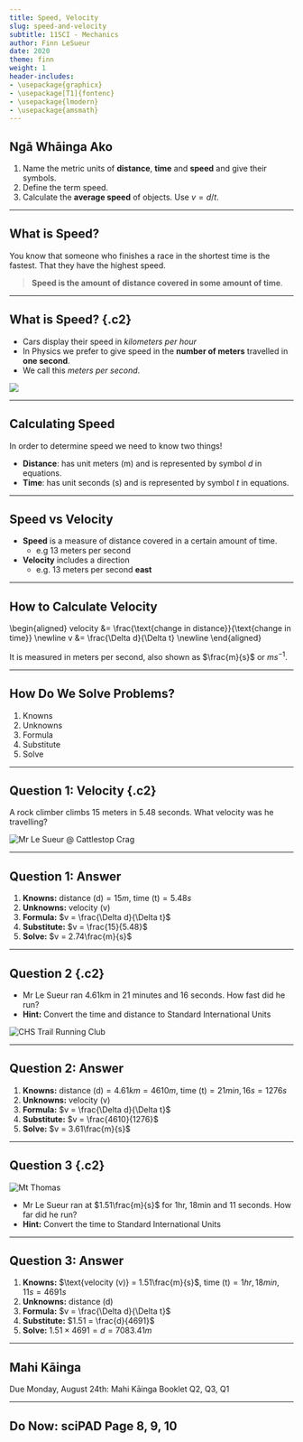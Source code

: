 ```yaml
---
title: Speed, Velocity
slug: speed-and-velocity
subtitle: 11SCI - Mechanics
author: Finn LeSueur
date: 2020
theme: finn
weight: 1
header-includes:
- \usepackage{graphicx}
- \usepackage[T1]{fontenc}
- \usepackage{lmodern}
- \usepackage{amsmath}
---
```


## Ngā Whāinga Ako

1. Name the metric units of __distance__, __time__ and __speed__ and give their symbols.
2. Define the term speed.
3. Calculate the __average speed__ of objects. Use $v=d/t$.

---

## What is Speed?

You know that someone who finishes a race in the shortest time is the fastest. That they have the highest speed.

> __Speed is the amount of distance covered in some amount of time__.

---

## What is Speed? {.c2}

- Cars display their speed in _kilometers per hour_
- In Physics we prefer to give speed in the __number of meters__ travelled in __one second__.
- We call this _meters per second_.

![](https://images.idgesg.net/images/article/2017/08/7_faster-server-provisioning-100732913-large.jpg)

---

## Calculating Speed

In order to determine speed we need to know two things!

- __Distance__: has unit meters (m) and is represented by symbol $d$ in equations.
- __Time__: has unit seconds (s) and is represented by symbol $t$ in equations.

---

## Speed vs Velocity

- __Speed__ is a measure of distance covered in a certain amount of time.
    - e.g 13 meters per second
- __Velocity__ includes a direction
    - e.g. 13 meters per second __east__

---

## How to Calculate Velocity

<div>
\begin{aligned}
    velocity &= \frac{\text{change in distance}}{\text{change in time}} \newline
    v &= \frac{\Delta d}{\Delta t} \newline
\end{aligned}
</div>

It is measured in meters per second, also shown as $\frac{m}{s}$ or $ms^{-1}$.

---

## How Do We Solve Problems?

1. Knowns
2. Unknowns
3. Formula
4. Substitute
5. Solve

---

## Question 1: Velocity {.c2}

A rock climber climbs 15 meters in 5.48 seconds. What velocity was he travelling?

![Mr Le Sueur @ Cattlestop Crag](../assets/climbing.jpeg)

---

## Question 1: Answer

1. __Knowns:__ $\text{distance (d)}=15m$, $\text{time (t)} = 5.48s$
2. __Unknowns:__ $\text{velocity (v)}$
3. __Formula:__ $v = \frac{\Delta d}{\Delta t}$
4. __Substitute:__ $v = \frac{15}{5.48}$
5. __Solve:__ $v = 2.74\frac{m}{s}$

---

## Question 2 {.c2}

- Mr Le Sueur ran 4.61km in 21 minutes and 16 seconds. How fast did he run?
- __Hint:__ Convert the time and distance to Standard International Units

![CHS Trail Running Club](https://dgtzuqphqg23d.cloudfront.net/s_yDT8OftRJmfIdmUu4nUGfPWcysoNuVGlWQCWP61-0-2048x1536.jpg)

---

## Question 2: Answer

1. __Knowns:__ $\text{distance (d)} = 4.61km = 4610m$, $\text{time (t)} = 21min, 16s = 1276s$
2. __Unknowns:__ $\text{velocity (v)}$
3. __Formula:__ $v = \frac{\Delta d}{\Delta t}$
4. __Substitute:__ $v = \frac{4610}{1276}$
5. __Solve:__ $v = 3.61\frac{m}{s}$

---

## Question 3 {.c2}

![Mt Thomas](https://dgtzuqphqg23d.cloudfront.net/UO6dSTY5N2iaNBunQOV-Xl9veviTK_WrAdiW2uSD4jg-1536x2048.jpg)

- Mr Le Sueur ran at $1.51\frac{m}{s}$ for 1hr, 18min and 11 seconds. How far did he run?
- __Hint:__ Convert the time to Standard International Units

---

## Question 3: Answer

1. __Knowns:__ $\text{velocity (v)} = 1.51\frac{m}{s}$, $\text{time (t)} = 1hr, 18min, 11s = 4691s$
2. __Unknowns:__ $\text{distance (d)}$
3. __Formula:__ $v = \frac{\Delta d}{\Delta t}$
4. __Substitute:__ $1.51 = \frac{d}{4691}$
5. __Solve:__ $1.51 \times 4691 = d = 7083.41m$

---

## Mahi Kāinga

Due Monday, August 24th: Mahi Kāinga Booklet Q2, Q3, Q1

---

## Do Now: sciPAD Page 8, 9, 10
